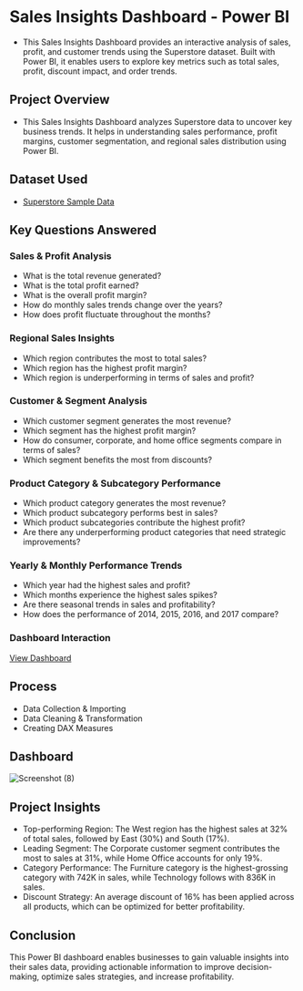 # Sales Insights Dashboard - Power BI 
- This Sales Insights Dashboard provides an interactive analysis of sales, profit, and customer trends using the Superstore dataset. Built with Power BI, it enables users to explore key metrics such as total sales, profit, discount impact, and order trends.

## Project Overview
- This Sales Insights Dashboard analyzes Superstore data to uncover key business trends. It helps in understanding sales performance, profit margins, customer segmentation, and regional sales distribution using Power BI.

## Dataset Used
- <a href="https://github.com/harshithanarla/Sales-Insights-Dashboard/blob/main/sample%20data.xlsx">Superstore Sample Data</a>

## Key Questions Answered  
### Sales & Profit Analysis
- What is the total revenue generated? 
- What is the total profit earned? 
- What is the overall profit margin? 
- How do monthly sales trends change over the years? 
- How does profit fluctuate throughout the months?

### Regional Sales Insights
- Which region contributes the most to total sales?
- Which region has the highest profit margin? 
- Which region is underperforming in terms of sales and profit?

### Customer & Segment Analysis
- Which customer segment generates the most revenue? 
- Which segment has the highest profit margin?
- How do consumer, corporate, and home office segments compare in terms of sales?
- Which segment benefits the most from discounts?

### Product Category & Subcategory Performance
- Which product category generates the most revenue? 
- Which product subcategory performs best in sales? 
- Which product subcategories contribute the highest profit?
- Are there any underperforming product categories that need strategic improvements?

### Yearly & Monthly Performance Trends
- Which year had the highest sales and profit? 
- Which months experience the highest sales spikes? 
- Are there seasonal trends in sales and profitability?
- How does the performance of 2014, 2015, 2016, and 2017 compare?

### Dashboard Interaction 
<a href="https://github.com/harshithanarla/Sales-Insights-Dashboard/blob/main/Harshitha.pbix">View Dashboard</a>

## Process
- Data Collection & Importing
- Data Cleaning & Transformation
- Creating DAX Measures

## Dashboard
![Screenshot (8)](https://github.com/user-attachments/assets/52dcae0c-5751-4029-a813-28612071f0ef)

## Project Insights
- Top-performing Region: The West region has the highest sales at 32% of total sales, followed by East (30%) and South (17%).
- Leading Segment: The Corporate customer segment contributes the most to sales at 31%, while Home Office accounts for only 19%.
- Category Performance: The Furniture category is the highest-grossing category with 742K in sales, while Technology follows with 836K in sales.
- Discount Strategy: An average discount of 16% has been applied across all products, which can be optimized for better profitability.

## Conclusion
This Power BI dashboard enables businesses to gain valuable insights into their sales data, providing actionable information to improve decision-making, optimize sales strategies, and increase profitability.






